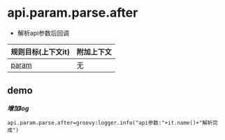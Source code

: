 # api.param.parse.after

- 解析api参数后回调

| 规则目标(上下文it) | 附加上下文 |
| ------------ | ------------ |
| [param](../tools/it.html) | 无  |

## demo

***增加log***

```properties
api.param.parse.after=groovy:logger.info("api参数:"+it.name()+"解析完成")
```

